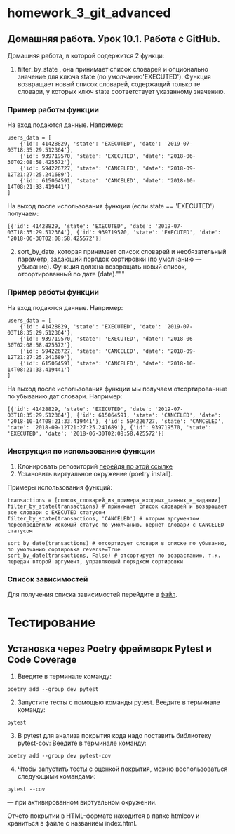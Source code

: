 # homework_3_git_advanced
## Домашняя работа. Урок 10.1. Работа с GitHub.

Домашняя работа, в которой содержится 2 функци:
1. filter_by_state
, она принимает список словарей и опционально значение для ключа state
 (по умолчанию'EXECUTED'). Функция возвращает новый список словарей, 
содержащий только те словари, у которых ключ state соответствует 
указанному значению.

### Пример работы функции
На вход подаются данные. Например:
```
users_data = [
    {'id': 41428829, 'state': 'EXECUTED', 'date': '2019-07-03T18:35:29.512364'},
    {'id': 939719570, 'state': 'EXECUTED', 'date': '2018-06-30T02:08:58.425572'},
    {'id': 594226727, 'state': 'CANCELED', 'date': '2018-09-12T21:27:25.241689'},
    {'id': 615064591, 'state': 'CANCELED', 'date': '2018-10-14T08:21:33.419441'}
]
```
На выход после использования функции (если state == 'EXECUTED') получаем:
```
[{'id': 41428829, 'state': 'EXECUTED', 'date': '2019-07-03T18:35:29.512364'}, {'id': 939719570, 'state': 'EXECUTED', 'date': '2018-06-30T02:08:58.425572'}]
```

2. sort_by_date, которая принимает список словарей и необязательный параметр,
    задающий порядок сортировки (по умолчанию — убывание). Функция должна возвращать новый список,
    отсортированный по дате (date)."""

### Пример работы функции
На вход подаются данные. Например:
```
users_data = [
    {'id': 41428829, 'state': 'EXECUTED', 'date': '2019-07-03T18:35:29.512364'},
    {'id': 939719570, 'state': 'EXECUTED', 'date': '2018-06-30T02:08:58.425572'},
    {'id': 594226727, 'state': 'CANCELED', 'date': '2018-09-12T21:27:25.241689'},
    {'id': 615064591, 'state': 'CANCELED', 'date': '2018-10-14T08:21:33.419441'}
]
```
На выход после использования функции мы получаем 
отсортированные по убыванию дат словари. Например:

```
[{'id': 41428829, 'state': 'EXECUTED', 'date': '2019-07-03T18:35:29.512364'}, {'id': 615064591, 'state': 'CANCELED', 'date': '2018-10-14T08:21:33.419441'}, {'id': 594226727, 'state': 'CANCELED', 'date': '2018-09-12T21:27:25.241689'}, {'id': 939719570, 'state': 'EXECUTED', 'date': '2018-06-30T02:08:58.425572'}]
```

### Инструкция по использованию функции

1. Клонировать репозиторий [перейдя по этой ссылке](git@github.com:AndreyG1986/homework_3_git_advanced.git) 
2. Установить виртуальное окружение (poetry install).

Примеры использования функций:
~~~
transactions = [список_словарей_из_примера_входных_данных_в_задании]
filter_by_state(transactions) # принимает список словарей и возвращает все словари с EXECUTED статусом
filter_by_state(transactions, 'CANCELED') # вторым аргументом переопределили искомый статус по умолчанию, вернёт словари с CANCELED статусом

sort_by_date(transactions) # отсортирует словари в списке по убыванию, по умолчанию сортировка reverse=True
sort_by_date(transactions, False) # отсортирует по возрастанию, т.к. передан второй аргумент, управляющий порядком сортировки
~~~
### Список зависимостей

Для получения списка зависимостей перейдите в  [файл](requirements.txt).

# Тестирование

## Установка через Poetry фреймворк Pytest и Code Coverage
1. Введите в терминале команду:
~~~
poetry add --group dev pytest
~~~

2. Запустите тесты с помощью команды pytest.
Веедите в терминале команду:
~~~
pytest
~~~

3. В pytest для анализа покрытия кода надо поставить библиотеку 
pytest-cov:
Веедите в терминале команду:
~~~
poetry add --group dev pytest-cov
~~~

4. Чтобы запустить тесты с оценкой покрытия, можно воспользоваться следующими командами:
~~~
pytest --cov
~~~
 — при активированном виртуальном окружении.
 
Отчето покрытии в HTML-формате находится в папке htmlcov
 и храниться в файле с названием index.html.